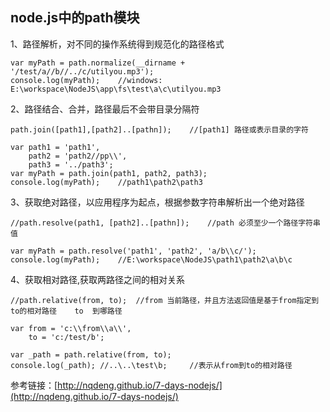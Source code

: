 ## node.js中的path模块
  1、路径解析，对不同的操作系统得到规范化的路径格式
  
    var myPath = path.normalize(__dirname + '/test/a//b//../c/utilyou.mp3');
    console.log(myPath);    //windows: E:\workspace\NodeJS\app\fs\test\a\c\utilyou.mp3

  2、路径结合、合并，路径最后不会带目录分隔符

    path.join([path1],[path2]..[pathn]);    //[path1] 路径或表示目录的字符

    var path1 = 'path1',
        path2 = 'path2//pp\\',
        path3 = '../path3';
    var myPath = path.join(path1, path2, path3);
    console.log(myPath);    //path1\path2\path3

  3、获取绝对路径，以应用程序为起点，根据参数字符串解析出一个绝对路径

    //path.resolve(path1, [path2]..[pathn]);    //path 必须至少一个路径字符串值

    var myPath = path.resolve('path1', 'path2', 'a/b\\c/');
    console.log(myPath);    //E:\workspace\NodeJS\path1\path2\a\b\c

  4、获取相对路径,获取两路径之间的相对关系

    //path.relative(from, to);  //from 当前路径，并且方法返回值是基于from指定到to的相对路径    to  到哪路径

    var from = 'c:\\from\\a\\',
        to = 'c:/test/b';

    var _path = path.relative(from, to);
    console.log(_path); //..\..\test\b;     //表示从from到to的相对路径











参考链接：[http://nqdeng.github.io/7-days-nodejs/](http://nqdeng.github.io/7-days-nodejs/)
